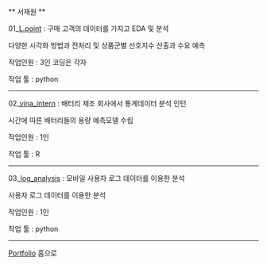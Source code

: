 ** 서재원 **

01_[L.point][lpoint] : 구매 고객의 데이터를 가지고 EDA 및 분석

[lpoint]: https://github.com/meucham11/Python3/tree/master/Project/lpoint

다양한 시각화 방법과 전처리 및 상품군별 선호지수 산출과 수요 예측

작업인원 : 3인 코딩은 각자

작업 툴 : python


----

02_[vina_intern][vina] : 배터리 제조 회사에서 통계데이터 분석 인턴

[vina]:https://github.com/meucham11/Python3/tree/master/Project/vinatech

시간에 따른 배터리들의 용량 예측모델 수립

작업인원 : 1인

작업 툴 : R

----


03_[log_analysis][log] : 모바일 사용자 로그 데이터를 이용한 분석

[log]:https://github.com/meucham11/Python3/tree/master/Project/log_analysis

사용자 로그 데이터를 이용한 분석

작업인원 : 1인

작업 툴 : python

----

[Portfolio][p] 홈으로

[p]:https://github.com/meucham11/Portfolio
